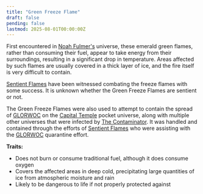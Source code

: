 ```yaml
---
title: "Green Freeze Flame"
draft: false
pending: false
lastmod: 2025-08-01T00:00:00Z
---
```


First encountered in [Noah Fulmer's](/people/noah-fulmer) universe, these emerald green flames, rather than consuming their fuel, appear to take energy from their surroundings, resulting in a significant drop in temperature. Areas affected by such flames are usually covered in a thick layer of ice, and the fire itself is very difficult to contain.

[Sentient Flames](/entities/sentient-flame) have been witnessed combating the freeze flames with some success. It is unknown whether the Green Freeze Flames are sentient or not.

The Green Freeze Flames were also used to attempt to contain the spread of [GLORWOC](/entities/glorwoc) on the [Capital Temple](/devices/capital-temple) pocket universe, along with multiple other universes that were infected by [The Contaminator](/entities/the-contaminator). It was handled and contained through the efforts of [Sentient Flames](/entities/sentient-flame) who were assisting with the [GLORWOC](/entities/glorwoc) quarantine effort.

**Traits:**
- Does not burn or consume traditional fuel, although it does consume oxygen
- Covers the affected areas in deep cold, precipitating large quantities of ice from atmospheric moisture and rain
- Likely to be dangerous to life if not properly protected against
